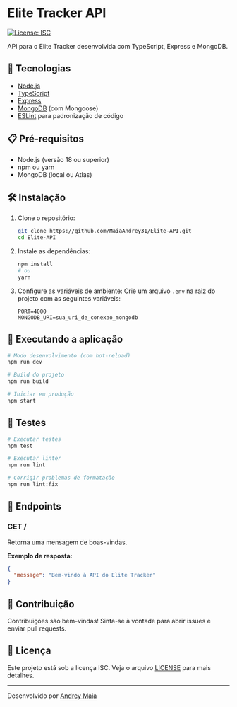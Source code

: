 # Elite Tracker API

[![License: ISC](https://img.shields.io/badge/License-ISC-blue.svg)](https://opensource.org/licenses/ISC)

API para o Elite Tracker desenvolvida com TypeScript, Express e MongoDB.

## 🚀 Tecnologias

- [Node.js](https://nodejs.org/)
- [TypeScript](https://www.typescriptlang.org/)
- [Express](https://expressjs.com/)
- [MongoDB](https://www.mongodb.com/) (com Mongoose)
- [ESLint](https://eslint.org/) para padronização de código

## 📋 Pré-requisitos

- Node.js (versão 18 ou superior)
- npm ou yarn
- MongoDB (local ou Atlas)

## 🛠️ Instalação

1. Clone o repositório:
   ```bash
   git clone https://github.com/MaiaAndrey31/Elite-API.git
   cd Elite-API
   ```

2. Instale as dependências:
   ```bash
   npm install
   # ou
   yarn
   ```

3. Configure as variáveis de ambiente:
   Crie um arquivo `.env` na raiz do projeto com as seguintes variáveis:
   ```
   PORT=4000
   MONGODB_URI=sua_uri_de_conexao_mongodb
   ```

## 🚦 Executando a aplicação

```bash
# Modo desenvolvimento (com hot-reload)
npm run dev

# Build do projeto
npm run build

# Iniciar em produção
npm start
```

## 🧪 Testes

```bash
# Executar testes
npm test

# Executar linter
npm run lint

# Corrigir problemas de formatação
npm run lint:fix
```

## 📝 Endpoints

### GET /
Retorna uma mensagem de boas-vindas.

**Exemplo de resposta:**
```json
{
  "message": "Bem-vindo à API do Elite Tracker"
}
```

## 🤝 Contribuição

Contribuições são bem-vindas! Sinta-se à vontade para abrir issues e enviar pull requests.

## 📄 Licença

Este projeto está sob a licença ISC. Veja o arquivo [LICENSE](LICENSE) para mais detalhes.

---

Desenvolvido por [Andrey Maia](https://github.com/MaiaAndrey31)
